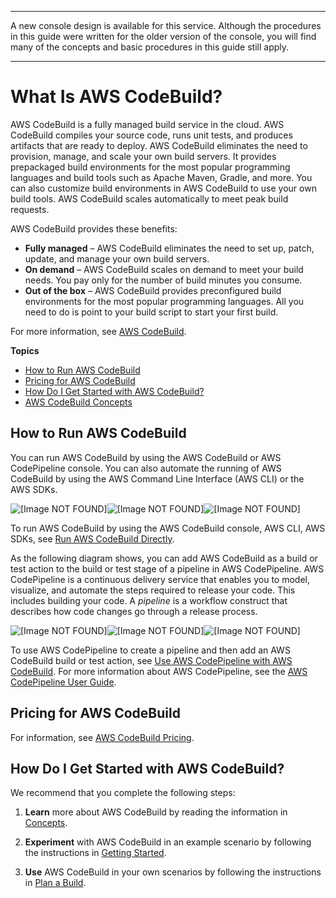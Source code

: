 --------

A new console design is available for this service\. Although the procedures in this guide were written for the older version of the console, you will find many of the concepts and basic procedures in this guide still apply\.

--------

# What Is AWS CodeBuild?<a name="welcome"></a>

AWS CodeBuild is a fully managed build service in the cloud\. AWS CodeBuild compiles your source code, runs unit tests, and produces artifacts that are ready to deploy\. AWS CodeBuild eliminates the need to provision, manage, and scale your own build servers\. It provides prepackaged build environments for the most popular programming languages and build tools such as Apache Maven, Gradle, and more\. You can also customize build environments in AWS CodeBuild to use your own build tools\. AWS CodeBuild scales automatically to meet peak build requests\.

AWS CodeBuild provides these benefits:
+ **Fully managed** – AWS CodeBuild eliminates the need to set up, patch, update, and manage your own build servers\.
+ **On demand** – AWS CodeBuild scales on demand to meet your build needs\. You pay only for the number of build minutes you consume\.
+ **Out of the box** – AWS CodeBuild provides preconfigured build environments for the most popular programming languages\. All you need to do is point to your build script to start your first build\.

For more information, see [AWS CodeBuild](https://aws.amazon.com/codebuild/)\.

**Topics**
+ [How to Run AWS CodeBuild](#welcome-quick-look)
+ [Pricing for AWS CodeBuild](#welcome-pricing)
+ [How Do I Get Started with AWS CodeBuild?](#welcome-getting-started)
+ [AWS CodeBuild Concepts](concepts.md)

## How to Run AWS CodeBuild<a name="welcome-quick-look"></a>

You can run AWS CodeBuild by using the AWS CodeBuild or AWS CodePipeline console\. You can also automate the running of AWS CodeBuild by using the AWS Command Line Interface \(AWS CLI\) or the AWS SDKs\.

![\[Image NOT FOUND\]](http://docs.aws.amazon.com/codebuild/latest/userguide/images/overview.png)![\[Image NOT FOUND\]](http://docs.aws.amazon.com/codebuild/latest/userguide/)![\[Image NOT FOUND\]](http://docs.aws.amazon.com/codebuild/latest/userguide/)

To run AWS CodeBuild by using the AWS CodeBuild console, AWS CLI, AWS SDKs, see [Run AWS CodeBuild Directly](how-to-run.md)\.

As the following diagram shows, you can add AWS CodeBuild as a build or test action to the build or test stage of a pipeline in AWS CodePipeline\. AWS CodePipeline is a continuous delivery service that enables you to model, visualize, and automate the steps required to release your code\. This includes building your code\. A *pipeline* is a workflow construct that describes how code changes go through a release process\.

![\[Image NOT FOUND\]](http://docs.aws.amazon.com/codebuild/latest/userguide/images/pipeline.png)![\[Image NOT FOUND\]](http://docs.aws.amazon.com/codebuild/latest/userguide/)![\[Image NOT FOUND\]](http://docs.aws.amazon.com/codebuild/latest/userguide/)

To use AWS CodePipeline to create a pipeline and then add an AWS CodeBuild build or test action, see [Use AWS CodePipeline with AWS CodeBuild](how-to-create-pipeline.md)\. For more information about AWS CodePipeline, see the [AWS CodePipeline User Guide](https://docs.aws.amazon.com/codepipeline/latest/userguide/)\.

## Pricing for AWS CodeBuild<a name="welcome-pricing"></a>

For information, see [AWS CodeBuild Pricing](http://aws.amazon.com/codebuild/pricing)\.

## How Do I Get Started with AWS CodeBuild?<a name="welcome-getting-started"></a>

We recommend that you complete the following steps:

1. **Learn** more about AWS CodeBuild by reading the information in [Concepts](concepts.md)\.

1. **Experiment** with AWS CodeBuild in an example scenario by following the instructions in [Getting Started](getting-started.md)\.

1. **Use** AWS CodeBuild in your own scenarios by following the instructions in [Plan a Build](planning.md)\.